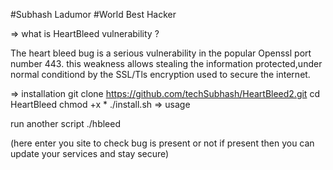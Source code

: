 #Subhash Ladumor
#World Best Hacker

=> what is HeartBleed vulnerability ?

  The heart bleed bug is a serious vulnerability
  in the popular Openssl port number 443.
  this weakness allows stealing the information
  protected,under normal conditiond by the SSL/Tls
  encryption used to secure the internet.

=> installation 
  git clone https://github.com/techSubhash/HeartBleed2.git
  cd HeartBleed
  chmod +x *
  ./install.sh
=> usage 
  
   run another script
   ./hbleed

   (here enter you site to check bug is present or not 
   if present then you can update your services and 
   stay secure)

